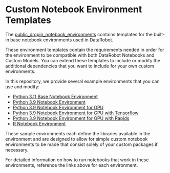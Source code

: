 # Custom Notebook Environment Templates
The [public_dropin_notebook_environments](https://github.com/datarobot/datarobot-user-models/tree/master/public_dropin_notebook_environments)
contains templates for the built-in base notebook environments used in DataRobot.

These environment templates contain the requirements needed in order for the environment to be compatible with 
both DataRobot Notebooks and Custom Models. 
You can extend these templates to include or modify the additional 
dependencies that you want to include for your own custom environments.

In this repository, we provide several example environments that you can use and modify:
* [Python 3.11 Base Notebook Environment](python311_notebook_base)
* [Python 3.9 Notebook Environment](python39_notebook)
* [Python 3.9 Notebook Environment for GPU](python39_notebook_gpu)
* [Python 3.9 Notebook Environment for GPU with Tensorflow](python39_notebook_gpu_tf)
* [Python 3.9 Notebook Environment for GPU with Rapids](python39_notebook_gpu_rapids)
* [R Notebook Environment](r_notebook)

These sample environments each define the libraries available in the environment 
and are designed to allow for simple custom notebook environments to be made that 
consist solely of your custom packages if necessary.

For detailed information on how to run notebooks that work in these environments, 
reference the links above for each environment.